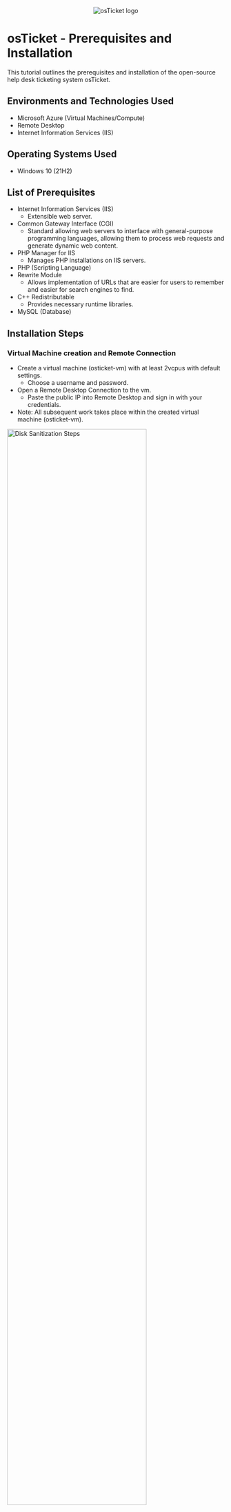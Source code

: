 <p align="center">
<img src="https://i.imgur.com/Clzj7Xs.png" alt="osTicket logo"/>
</p>

# <h1>osTicket - Prerequisites and Installation</h1>
This tutorial outlines the prerequisites and installation of the open-source help desk ticketing system osTicket.<br />



## <h2>Environments and Technologies Used</h2>

- Microsoft Azure (Virtual Machines/Compute)
- Remote Desktop
- Internet Information Services (IIS)

<h2>Operating Systems Used </h2>

- Windows 10</b> (21H2)

## <h2>List of Prerequisites</h2>

- Internet Information Services (IIS)
  - Extensible web server.
- Common Gateway Interface (CGI)
  - Standard allowing web servers to interface with general-purpose programming languages, allowing them to process web requests and generate dynamic web content.
- PHP Manager for IIS
  - Manages PHP installations on IIS servers.
- PHP (Scripting Language)
- Rewrite Module
  - Allows implementation of URLs that are easier for users to remember and easier for search engines to find.
- C++ Redistributable
  - Provides necessary runtime libraries.
- MySQL (Database)

## <h2>Installation Steps</h2>

### <h3>Virtual Machine creation and Remote Connection</h3>

- Create a virtual machine (osticket-vm) with at least 2vcpus with default settings.
  - Choose a username and password.
- Open a Remote Desktop Connection to the vm.
  - Paste the public IP into Remote Desktop and sign in with your credentials.
- Note: All subsequent work takes place within the created virtual machine (osticket-vm).

<p>
<img src="https://i.imgur.com/DJmEXEB.png" height="80%" width="80%" alt="Disk Sanitization Steps"/>
</p>
<br />

 ### <h3>osTicket Files and enabling IIS snd CGI</h3>

- Download [osTicket Installation Files zip](https://drive.usercontent.google.com/download?id=1b3RBkXTLNGXbibeMuAynkfzdBC1NnqaD&export=download&authuser=0)
- In Windows Taskbar:
  - Search "control panel".
- In Contronl Panel:
  - Click Programs then "Turn Windows Features on or off".
  - Check IIS, expand the folder and check CGI.
  - Click Okay.
- In the Web Browser:
  - Browse to 127.0.0.1
  - Confirm that the IIS page displays.

<p>
<img src="https://i.imgur.com/DJmEXEB.png" height="80%" width="80%" alt="Disk Sanitization Steps"/>
</p>
<br />

### <h3>Dependencies and Initial Setup</h3>

- Note: The following files are found in the downloaded osTicket Installation Folder.
  - Install PHPManagerForIIS.
    - Click "Next" then "Agree".
  - Install rewrite_amd61_en-US.

<p>
<img src="https://i.imgur.com/DJmEXEB.png" height="80%" width="80%" alt="Disk Sanitization Steps"/>
</p>
<br />

  - In the C Drive (C:):
  - Create a folder name "PHP".
  - Extract the php-7.3.8-nts-Win32-VC15-x86 zip file into the PHP folder.

<p>
<img src="https://i.imgur.com/DJmEXEB.png" height="80%" width="80%" alt="Disk Sanitization Steps"/>
</p>
<br />

- Install VC_redist.x86
- Install mysql-5.5.62-win32
  - Choose "typical" setup.
  - Launch the configuration wizard.
    - Click "Next"
    - Choose "Standard"
    - Click "Next" twice more
    - At the security settings prompt enter a username and password.
      - In this case "root" is used for both. Though bad practice, this is a lab tutorial and everything is wiped at the end.
    - Click "Finish".

<p>
<img src="https://i.imgur.com/DJmEXEB.png" height="80%" width="80%" alt="Disk Sanitization Steps"/>
</p>
<br />

- Register PHP from within IIS.
  - Open IIS as an Administrator.
  - Double click PHP Manager
  - Click "Register new PHP version".
  - Browse to the PHP folder created earlier (C:PHP).
  - Select the file php-cgi.exe
  - Click Okay.
- Reload IIS
  - In the Action panel click "Stop" then "Start"

<p>
<img src="https://i.imgur.com/DJmEXEB.png" height="80%" width="80%" alt="Disk Sanitization Steps"/>
</p>
<br />

### <h3>Install osTicket</h3>

- Extract the osTicket zip in the Installation Files folder.
- Copy the "upload" folder to c:\inetpub\root
- Rename the above folder to "osTicket".
- Stop and Start the IIS server again.

<p>
<img src="https://i.imgur.com/DJmEXEB.png" height="80%" width="80%" alt="Disk Sanitization Steps"/>
</p>
<br />

- Within IIS:
  - Expand the Sites folder.
  - Select the osTicket folder.
  - In the action panel click Broswe*:80.
    - The default site will open in the browser.
      - Note that some extensionsion are not enabled.
  - With the osTicket folder still selected, double click PHP Manager again.
    - Select the following and enable in the Actions panel or by right clicking:
      - php_imap.dll
      - php_intl.dll
      - php_opcache.dll
- Refresh the web browser and note the changes to the extensions.

<p>
<img src="https://i.imgur.com/DJmEXEB.png" height="80%" width="80%" alt="Disk Sanitization Steps"/>
</p>
<br />

- Rename ost-config.php
  - From: C:\inetpub\wwwroot\osTicket\include\ost-sampleconfig.php
  - To: C:\inetpub\wwwroot\osTicket\include\ost-config.php
- Assign Permissions: ost-config.php
  - Right click the file and select "Properties".
    - Go to the "Security" tab and click "Advanced".
      - Click "Disable inheritance" to strip all permissions from the file.
        - Click "Remove all inherited permissions from this object".
      - Click "Add" in the Advanced Security Settings.
        - Type "Everyone" in the object name field.
          - Note: Though bad practice, this is a lab tutorial and everything is wiped at the end.
        - Check "Full Control" for permissions.
        - Click Okay and Apply.

<p>
<img src="https://i.imgur.com/DJmEXEB.png" height="80%" width="80%" alt="Disk Sanitization Steps"/>
</p>
<br />

### <h3>osTicket Setup and Final Install</h3>

- At the osTicket default site in the web browser:
  - Click continue
  - Fill out the System Settings and Admin User form fields
    - Note: the emails can be fictitious for this exercise and Admin can not be the username, but adminuser or some variation can be used.
- Install HeidiSQL located in the osTicket Installion Files folder extracted earlier.
  - Click all "Next" until you reach "Install".
    - Ensure that the launch HeidiSQL box is checked.
    - Click "Finish" then "Skip".
  - Create a new session and fill in a username and password.
  - Click "Open" (connects to the session) and right click the "unnamed" session.
    - Create new>Database
      - name it "osTicket". (no spaces or quotes)
- Fill in the form fields for the Database Settings on the osTicket site in the browser:
  - MySQL Database: osTicket
  - MySQL Username: root
  - MySQL Password: root
- Click "Install Now"
- You can now browse to the osTicket URL where users would enter ticket to be addressed and the Staff Control Panel URL where you can login to view tickets and settings.

<p>
<img src="https://i.imgur.com/DJmEXEB.png" height="80%" width="80%" alt="Disk Sanitization Steps"/>
</p>
<br />

<p>
<img src="https://i.imgur.com/DJmEXEB.png" height="80%" width="80%" alt="Disk Sanitization Steps"/>
</p>
<br />

